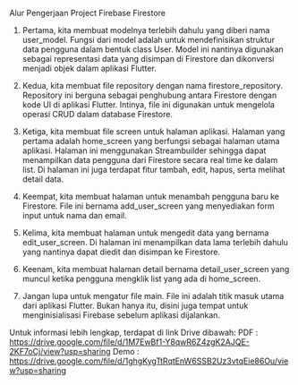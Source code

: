 Alur Pengerjaan Project Firebase Firestore

1.	Pertama, kita membuat modelnya terlebih dahulu yang diberi nama user_model. Fungsi dari model adalah untuk mendefinisikan struktur data pengguna dalam bentuk class User. Model ini nantinya digunakan sebagai representasi data yang disimpan di Firestore dan dikonversi menjadi objek dalam aplikasi Flutter.
 
2.	Kedua, kita membuat file repository dengan nama firestore_repository. Repository ini berguna sebagai penghubung antara Firestore dengan kode UI di aplikasi Flutter. Intinya, file ini digunakan untuk mengelola operasi CRUD dalam database Firestore.
 
3.	Ketiga, kita membuat file screen untuk halaman aplikasi. Halaman yang pertama adalah home_screen yang berfungsi sebagai halaman utama aplikasi. Halaman ini menggunakan Streambuilder sehingga dapat menampilkan data pengguna dari Firestore secara real time ke dalam list. Di halaman ini juga terdapat fitur tambah, edit, hapus, serta melihat detail data.
 
4.	Keempat, kita membuat halaman untuk menambah pengguna baru ke Firestore. File ini bernama add_user_screen yang menyediakan form input untuk nama dan email.
 
5.	Kelima, kita membuat halaman untuk mengedit data yang bernama edit_user_screen. Di halaman ini menampilkan data lama terlebih dahulu yang nantinya dapat diedit dan disimpan ke Firestore.
 
6.	Keenam, kita membuat halaman detail bernama detail_user_screen yang muncul ketika pengguna mengklik list yang ada di home_screen.
 
7.	Jangan lupa untuk mengatur file main. File ini adalah titik masuk utama dari aplikasi Flutter. Bukan hanya itu, disini juga tempat untuk menginisialisasi Firebase sebelum aplikasi dijalankan.

Untuk informasi lebih lengkap, terdapat di link Drive dibawah:
PDF : https://drive.google.com/file/d/1M7EwBf1-Y8qwR6Z4zgK2AJQE-2KF7oCj/view?usp=sharing
Demo : https://drive.google.com/file/d/1ghgKygTtRqtEnW6SSB2Uz3vtqEie86Ou/view?usp=sharing
